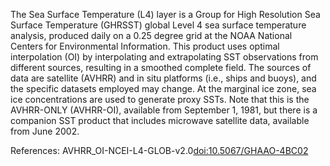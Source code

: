 The Sea Surface Temperature (L4) layer is a Group for High Resolution Sea Surface Temperature (GHRSST) global Level 4 sea surface temperature analysis, produced daily on a 0.25 degree grid at the NOAA National Centers for Environmental Information. This product uses optimal interpolation (OI) by interpolating and extrapolating SST observations from different sources, resulting in a smoothed complete field. The sources of data are satellite (AVHRR) and in situ platforms (i.e., ships and buoys), and the specific datasets employed may change. At the marginal ice zone, sea ice concentrations are used to generate proxy SSTs. Note that this is the AVHRR-ONLY (AVHRR-OI), available from September 1, 1981, but there is a companion SST product that includes microwave satellite data, available from June 2002.

References: AVHRR_OI-NCEI-L4-GLOB-v2.0[doi:10.5067/GHAAO-4BC02](https://doi.org/10.5067/GHAAO-4BC02)
